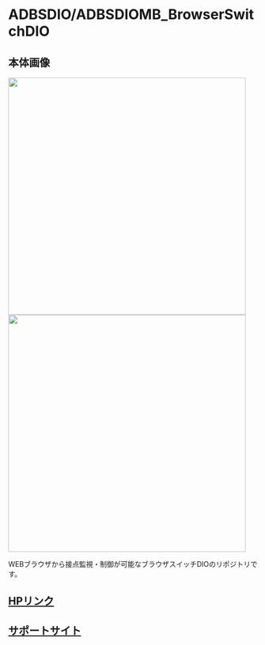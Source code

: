 # ADBSDIO/ADBSDIOMB_BrowserSwitchDIO
## 本体画像
<img src="https://bit-trade-one.co.jp/wp/wp-content/uploads/2022/09/P1470590.jpg" width="480px"><br>
<img src="https://bit-trade-one.co.jp/wp/wp-content/uploads/2022/09/P1470592.jpg" width="480px"><br>

WEBブラウザから接点監視・制御が可能なブラウザスイッチDIOのリポジトリです。

## [HPリンク](http://bit-trade-one.co.jp/) 

## [サポートサイト](https://bit-trade-one.github.io/ADBSDIO_BrowserSwitchDIO/)


